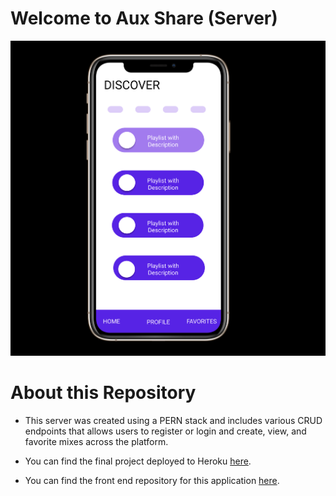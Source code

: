 # Welcome to Aux Share (Server)

![Aux Share App](resources/AuxSharePhone.png)

# About this Repository

- This server was created using a PERN stack and includes various CRUD endpoints that allows users to register or login and create, view, and favorite mixes across the platform. 

- You can find the final project deployed to Heroku [here](https://aux-share-client.herokuapp.com/).

- You can find the front end repository for this application [here](https://github.com/laurenashdurr/AuxShareClient).
